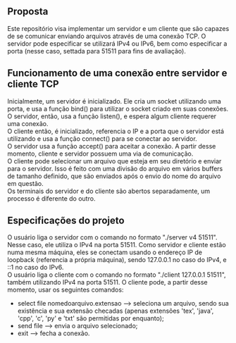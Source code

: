 ## Proposta
Este repositório visa implementar um servidor e um cliente que são capazes de se comunicar enviando arquivos através de uma conexão TCP. O servidor pode especificar se utilizará IPv4 ou IPv6, bem como especificar a porta (nesse caso, settada para 51511 para fins de avaliação).

## Funcionamento de uma conexão entre servidor e cliente TCP
Inicialmente, um servidor é inicializado. Ele cria um socket utilizando uma porta, e usa a função bind() para utilizar o socket criado em suas conexões. O servidor, então, usa a função listen(), e espera algum cliente requerer uma conexão.  
O cliente então, é inicializado, referencia o IP e a porta que o servidor está utilizando e usa a função connect() para se conectar ao servidor.  
O servidor usa a função accept() para aceitar a conexão. A partir desse momento, cliente e servidor possuem uma via de comunicação.  
O cliente pode selecionar um arquivo que esteja em seu diretório e enviar para o servidor. Isso é feito com uma divisão do arquivo em vários buffers de tamanho definido, que são enviados após o envio do nome do arquivo em questão.  
Os terminais do servidor e do cliente são abertos separadamente, um processo é diferente do outro.

## Especificações do projeto
O usuário liga o servidor com o comando no formato "./server v4 51511". Nesse caso, ele utiliza o IPv4 na porta 51511. Como servidor e cliente estão numa mesma máquina, eles se conectam usando o endereço IP de loopback (referencia a própria máquina), sendo 127.0.0.1 no caso do IPv4, e ::1 no caso do IPv6.  
O usuário liga o cliente com o comando no formato "./client 127.0.0.1 51511", também utilizando IPv4 na porta 51511. O cliente pode, a partir desse momento, usar os seguintes comandos:  
- select file nomedoarquivo.extensao --> seleciona um arquivo, sendo sua existência e sua extensão checadas (apenas extensões 'tex', 'java', 'cpp', 'c', 'py' e 'txt' são permitidas por enquanto);
- send file --> envia o arquivo selecionado;
- exit --> fecha a conexão.
